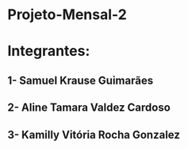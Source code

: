 # Projeto-Mensal-2

# Integrantes: 
## 1- Samuel Krause Guimarães 
## 2- Aline Tamara Valdez Cardoso 
## 3- Kamilly Vitória Rocha Gonzalez